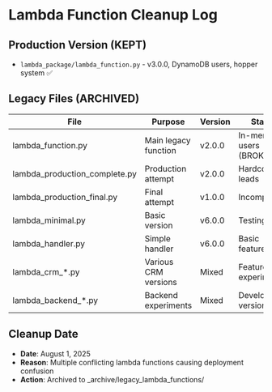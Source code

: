 # Lambda Function Cleanup Log

## Production Version (KEPT)
- `lambda_package/lambda_function.py` - v3.0.0, DynamoDB users, hopper system ✅

## Legacy Files (ARCHIVED)
| File | Purpose | Version | Status |
|------|---------|---------|--------|
| lambda_function.py | Main legacy function | v2.0.0 | In-memory users (BROKEN) |
| lambda_production_complete.py | Production attempt | v2.0.0 | Hardcoded leads |
| lambda_production_final.py | Final attempt | v1.0.0 | Incomplete |
| lambda_minimal.py | Basic version | v6.0.0 | Testing only |
| lambda_handler.py | Simple handler | v6.0.0 | Basic features |
| lambda_crm_*.py | Various CRM versions | Mixed | Feature experiments |
| lambda_backend_*.py | Backend experiments | Mixed | Development versions |

## Cleanup Date
- **Date**: August 1, 2025
- **Reason**: Multiple conflicting lambda functions causing deployment confusion
- **Action**: Archived to _archive/legacy_lambda_functions/